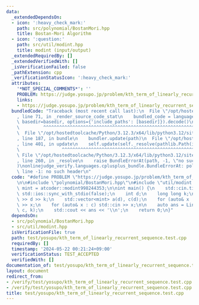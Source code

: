 ```yaml
---
data:
  _extendedDependsOn:
  - icon: ':heavy_check_mark:'
    path: src/polynomial/BostanMori.hpp
    title: Bostan-Mori Algorithm
  - icon: ':question:'
    path: src/util/modint.hpp
    title: modint (input/output)
  _extendedRequiredBy: []
  _extendedVerifiedWith: []
  _isVerificationFailed: false
  _pathExtension: cpp
  _verificationStatusIcon: ':heavy_check_mark:'
  attributes:
    '*NOT_SPECIAL_COMMENTS*': ''
    PROBLEM: https://judge.yosupo.jp/problem/kth_term_of_linearly_recurrent_sequence
    links:
    - https://judge.yosupo.jp/problem/kth_term_of_linearly_recurrent_sequence
  bundledCode: "Traceback (most recent call last):\n  File \"/opt/hostedtoolcache/Python/3.12.3/x64/lib/python3.12/site-packages/onlinejudge_verify/documentation/build.py\"\
    , line 71, in _render_source_code_stat\n    bundled_code = language.bundle(stat.path,\
    \ basedir=basedir, options={'include_paths': [basedir]}).decode()\n          \
    \         ^^^^^^^^^^^^^^^^^^^^^^^^^^^^^^^^^^^^^^^^^^^^^^^^^^^^^^^^^^^^^^^^^^^^^^^^^^^^^^^^^\n\
    \  File \"/opt/hostedtoolcache/Python/3.12.3/x64/lib/python3.12/site-packages/onlinejudge_verify/languages/cplusplus.py\"\
    , line 187, in bundle\n    bundler.update(path)\n  File \"/opt/hostedtoolcache/Python/3.12.3/x64/lib/python3.12/site-packages/onlinejudge_verify/languages/cplusplus_bundle.py\"\
    , line 401, in update\n    self.update(self._resolve(pathlib.Path(included), included_from=path))\n\
    \                ^^^^^^^^^^^^^^^^^^^^^^^^^^^^^^^^^^^^^^^^^^^^^^^^^^^^^^^^^\n \
    \ File \"/opt/hostedtoolcache/Python/3.12.3/x64/lib/python3.12/site-packages/onlinejudge_verify/languages/cplusplus_bundle.py\"\
    , line 260, in _resolve\n    raise BundleErrorAt(path, -1, \"no such header\"\
    )\nonlinejudge_verify.languages.cplusplus_bundle.BundleErrorAt: polynomial/BostanMori.hpp:\
    \ line -1: no such header\n"
  code: "#define PROBLEM \"https://judge.yosupo.jp/problem/kth_term_of_linearly_recurrent_sequence\"\
    \n\n#include \"polynomial/BostanMori.hpp\"\n#include \"util/modint.hpp\"\n\nusing\
    \ mint = atcoder::modint998244353;\n\nint main() {\n    std::cin.tie(0);\n   \
    \ std::ios::sync_with_stdio(false);\n    int d;\n    long long k;\n    std::cin\
    \ >> d >> k;\n    std::vector<mint> a(d), c(d);\n    for (auto& x : a) std::cin\
    \ >> x;\n    for (auto& x : c) std::cin >> x;\n\n    auto ans = LinearRecurrence(a,\
    \ c, k);\n    std::cout << ans << '\\n';\n    return 0;\n}"
  dependsOn:
  - src/polynomial/BostanMori.hpp
  - src/util/modint.hpp
  isVerificationFile: true
  path: test/yosupo/kth_term_of_linearly_recurrent_sequence.test.cpp
  requiredBy: []
  timestamp: '2024-05-22 00:21:24+09:00'
  verificationStatus: TEST_ACCEPTED
  verifiedWith: []
documentation_of: test/yosupo/kth_term_of_linearly_recurrent_sequence.test.cpp
layout: document
redirect_from:
- /verify/test/yosupo/kth_term_of_linearly_recurrent_sequence.test.cpp
- /verify/test/yosupo/kth_term_of_linearly_recurrent_sequence.test.cpp.html
title: test/yosupo/kth_term_of_linearly_recurrent_sequence.test.cpp
---
```


